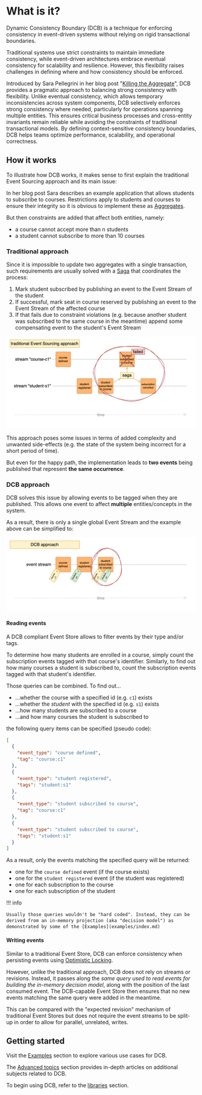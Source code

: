 # What is it?

Dynamic Consistency Boundary (DCB) is a technique for enforcing consistency in event-driven systems without relying on rigid transactional boundaries.

Traditional systems use strict constraints to maintain immediate consistency, while event-driven architectures embrace eventual consistency for scalability and resilience. However, this flexibility raises challenges in defining where and how consistency should be enforced.

Introduced by Sara Pellegrini in her blog post "[Killing the Aggregate](https://sara.event-thinking.io/2023/04/kill-aggregate-chapter-1-I-am-here-to-kill-the-aggregate.html)", DCB provides a pragmatic approach to balancing strong consistency with flexibility. Unlike eventual consistency, which allows temporary inconsistencies across system components, DCB selectively enforces strong consistency where needed, particularly for operations spanning multiple entities. This ensures critical business processes and cross-entity invariants remain reliable while avoiding the constraints of traditional transactional models. By defining context-sensitive consistency boundaries, DCB helps teams optimize performance, scalability, and operational correctness.

## How it works

To illustrate how DCB works, it makes sense to first explain the traditional Event Sourcing approach and its main issue:

In her blog post Sara describes an example application that allows students to subscribe to courses.
Restrictions apply to students and courses to ensure their integrity so it is obvious to implement these as [Aggregates](glossary.md#aggregate).

But then constraints are added that affect both entities, namely:

- a course cannot accept more than n students
- a student cannot subscribe to more than 10 courses

### Traditional approach

Since it is impossible to update two aggregates with a single transaction, such requirements are usually solved with a [Saga](glossary.md#saga) that coordinates the process:

1. Mark student subscribed by publishing an event to the Event Stream of the student
2. If successful, mark seat in course reserved by publishing an event to the Event Stream of the affected course
3. If that fails due to constraint violations (e.g. because another student was subscribed to the same course in the meantime) append some compensating event to the student's Event Stream

![Traditional](assets/img/example_traditional.png)

This approach poses some issues in terms of added complexity and unwanted side-effects (e.g. the state of the system being incorrect for a short period of time).

But even for the happy path, the implementation leads to **two events** being published that represent **the same occurrence**.

### DCB approach

DCB solves this issue by allowing events to be tagged when they are published.
This allows one event to affect **multiple** entities/concepts in the system.

As a result, there is only a single global Event Stream and the example above can be simplified to:

![Traditional](assets/img/example_dcb.png)

#### Reading events

A DCB compliant Event Store allows to filter events by their type and/or tags.

To determine how many students are enrolled in a course, simply count the subscription events tagged with that course's identifier.
Similarly, to find out how many courses a student is subscribed to, count the subscription events tagged with that student's identifier.

Those queries can be combined. To find out...

- ...whether the course with a specified id (e.g. `c1`) exists
- ...whether the _student_ with the specified id (e.g. `s1`) exists
- ...how many students are subscribed to a course
- ...and how many courses the student is subscribed to

the following query items can be specified (pseudo code):

```json
[
  {
    "event_type": "course defined",
    "tag": "course:c1"
  },
  {
    "event_type": "student registered",
    "tags": "student:s1"
  },
  {
    "event_type": "student subscribed to course",
    "tag": "course:c1"
  },
  {
    "event_type": "student subscribed to course",
    "tags": "student:s1"
  }
]
```

As a result, only the events matching the specified query will be returned:

- one for the `course defined` event (if the course exists)
- one for the `student registered` event (if the student was registered)
- one for each subscription to the course
- one for each subscription of the student

!!! info

    Usually those queries wouldn't be "hard coded". Instead, they can be derived from an in-memory projection (aka "decision model") as demonstrated by some of the [Examples](examples/index.md)

#### Writing events

Similar to a traditional Event Store, DCB can enforce consistency when persisting events using [Optimistic Locking](glossary.md#optimistic-locking).

However, unlike the traditional approach, DCB does not rely on streams or revisions. Instead, it passes along the *same query used to read events for building the in-memory decision model*, along with the position of the last consumed event. The DCB-capable Event Store then ensures that no new events matching the same query were added in the meantime.

This can be compared with the "expected revision" mechanism of traditional Event Stores but does not require the event streams to be split-up in order to allow for parallel, unrelated, writes.

## Getting started

Visit the [Examples](examples/index.md) section to explore various use cases for DCB.

The [Advanced topics](advanced/index.md) section provides in-depth articles on additional subjects related to DCB.

To begin using DCB, refer to the [libraries](libraries/index.md) section.
